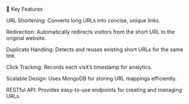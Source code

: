 🧩 Key Features

URL Shortening: Converts long URLs into concise, unique links.

Redirection: Automatically redirects visitors from the short URL to the original website.

Duplicate Handling: Detects and reuses existing short URLs for the same link.

Click Tracking: Records each visit’s timestamp for analytics.

Scalable Design: Uses MongoDB for storing URL mappings efficiently.

RESTful API: Provides easy-to-use endpoints for creating and managing URLs.
